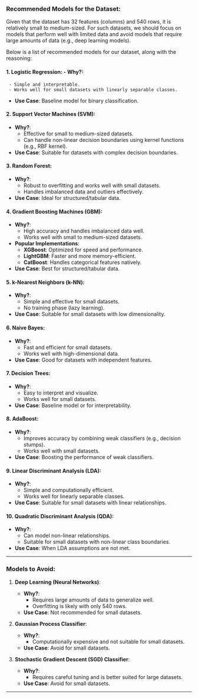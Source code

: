 ### Recommended Models for the Dataset:
Given that the dataset has 32 features (columns) and 540 rows, it is relatively small to medium-sized. For such datasets, we should focus on models that perform well with limited data and avoid models that require large amounts of data (e.g., deep learning models). 

Below is a list of recommended models for our dataset, along with the reasoning:

#### 1. **Logistic Regression**: - **Why?**:
     - Simple and interpretable.
     - Works well for small datasets with linearly separable classes.
   - **Use Case**: Baseline model for binary classification.

#### 2. **Support Vector Machines (SVM)**:
   - **Why?**:
     - Effective for small to medium-sized datasets.
     - Can handle non-linear decision boundaries using kernel functions (e.g., RBF kernel).
   - **Use Case**: Suitable for datasets with complex decision boundaries.

#### 3. **Random Forest**:
   - **Why?**:
     - Robust to overfitting and works well with small datasets.
     - Handles imbalanced data and outliers effectively.
   - **Use Case**: Ideal for structured/tabular data.

#### 4. **Gradient Boosting Machines (GBM)**:
   - **Why?**:
     - High accuracy and handles imbalanced data well.
     - Works well with small to medium-sized datasets.
   - **Popular Implementations**:
     - **XGBoost**: Optimized for speed and performance.
     - **LightGBM**: Faster and more memory-efficient.
     - **CatBoost**: Handles categorical features natively.
   - **Use Case**: Best for structured/tabular data.

#### 5. **k-Nearest Neighbors (k-NN)**:
   - **Why?**:
     - Simple and effective for small datasets.
     - No training phase (lazy learning).
   - **Use Case**: Suitable for small datasets with low dimensionality.

#### 6. **Naive Bayes**:
   - **Why?**:
     - Fast and efficient for small datasets.
     - Works well with high-dimensional data.
   - **Use Case**: Good for datasets with independent features.

#### 7. **Decision Trees**:
   - **Why?**:
     - Easy to interpret and visualize.
     - Works well for small datasets.
   - **Use Case**: Baseline model or for interpretability.

#### 8. **AdaBoost**:
   - **Why?**:
     - Improves accuracy by combining weak classifiers (e.g., decision stumps).
     - Works well with small datasets.
   - **Use Case**: Boosting the performance of weak classifiers.

#### 9. **Linear Discriminant Analysis (LDA)**:
   - **Why?**:
     - Simple and computationally efficient.
     - Works well for linearly separable classes.
   - **Use Case**: Suitable for small datasets with linear relationships.

#### 10. **Quadratic Discriminant Analysis (QDA)**:
   - **Why?**:
     - Can model non-linear relationships.
     - Suitable for small datasets with non-linear class boundaries.
   - **Use Case**: When LDA assumptions are not met.

---

### Models to Avoid:
1. **Deep Learning (Neural Networks)**:
   - **Why?**:
     - Requires large amounts of data to generalize well.
     - Overfitting is likely with only 540 rows.
   - **Use Case**: Not recommended for small datasets.

2. **Gaussian Process Classifier**:
   - **Why?**:
     - Computationally expensive and not suitable for small datasets.
   - **Use Case**: Avoid for small datasets.

3. **Stochastic Gradient Descent (SGD) Classifier**:
   - **Why?**:
     - Requires careful tuning and is better suited for large datasets.
   - **Use Case**: Avoid for small datasets.

---
